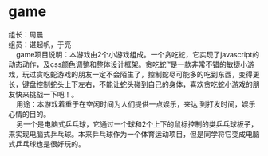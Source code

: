 # game  
组长：周晨
<br>组员：谌起帆，于亮
    <br>&nbsp;&nbsp;&nbsp;&nbsp;game项目说明：本游戏由2个小游戏组成。一个贪吃蛇，它实现了javascript的动态动作，及css颜色调整和整体设计框架。贪吃蛇™是一款非常不错的敏捷小游戏，玩过贪吃蛇游戏的朋友一定不会陌生了，控制蛇尽可能多的吃到东西，变得更长，键盘控制蛇头上下左右，不能让蛇头碰到自己的身体，喜欢贪吃蛇小游戏的朋友快来挑战一下吧！。
    <br>&nbsp;&nbsp;&nbsp;&nbsp;用途：本游戏着重于在空闲时间为人们提供一点娱乐，来达 到打发时间，娱乐心情的目的。
   <br>&nbsp;&nbsp;&nbsp;&nbsp;另一个是电脑式乒乓球，它通过一个球和2个上下的鼠标控制的类乒乓球板子，来实现电脑式乒乓球。本来乒乓球作为一个体育运动项目，但是同学将它变成电脑式乒乓球也是很好玩的。

